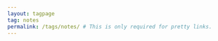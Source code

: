 ```yaml
---
layout: tagpage
tag: notes
permalink: /tags/notes/ # This is only required for pretty links.
---
```

